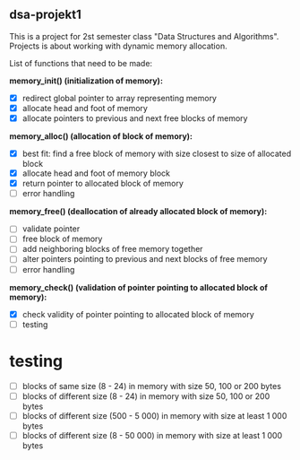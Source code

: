 ## dsa-projekt1

This is a project for 2st semester class "Data Structures and Algorithms". Projects is about working with dynamic memory allocation.

List of functions that need to be made:

**memory_init() (initialization of memory):**
 - [x] redirect global pointer to array representing memory
 - [x] allocate head and foot of memory
 - [x] allocate pointers to previous and next free blocks of memory
 
 **memory_alloc() (allocation of block of memory):**
 - [x] best fit: find a free block of memory with size closest to size of allocated block
 - [x] allocate head and foot of memory block
 - [x] return pointer to allocated block of memory
 - [ ] error handling
 
 **memory_free() (deallocation of already allocated block of memory):**
 - [ ] validate pointer
 - [ ] free block of memory
 - [ ] add neighboring blocks of free memory together
 - [ ] alter pointers pointing to previous and next blocks of free memory
 - [ ] error handling
 
 **memory_check() (validation of pointer pointing to allocated block of memory):**
 - [x] check validity of pointer pointing to allocated block of memory
 - [ ] testing
 
 # testing
 - [ ] blocks of same size (8 - 24) in memory with size 50, 100 or 200 bytes
 - [ ] blocks of different size (8 - 24) in memory with size 50, 100 or 200 bytes
 - [ ] blocks of different size (500 - 5 000) in memory with size at least 1 000 bytes
 - [ ] blocks of different size (8 - 50 000) in memory with size at least 1 000 bytes
